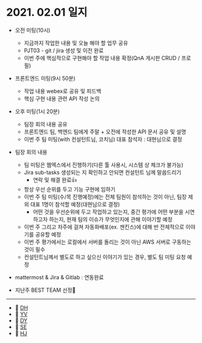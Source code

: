 # 2021. 02.01 일지

- 오전 미팅(10시)

  - 지금까지  작업한 내용 및 오늘 해야 할 업무 공유
  - PJT03 - git / jira 생성 및 이전 완료
  - 이번 주에 핵심적으로 구현해야 할 작업 내용 확정(QnA  게시판 CRUD / 프로필)

- 프론트엔드 미팅(9시 50분)

  - 작업 내용 webex로 공유 및 피드백
  - 핵심 구현 내용 관련 API 작성 논의

- 오후 미팅(1시 20분)

  - 팀장 회의 내용 공유
  - 프론트엔드 팀, 백엔드 팀에게 주말 + 오전에 작성한 API 문서 공유 및 설명
  - 이번 주 팀 미팅(with 컨설턴트님, 코치님) 대표 참석자 : 대현님으로 결정

- 팀장 회의 내용

  - 팀 미팅은 웹엑스에서 진행하기(다른 툴 사용시, 시스템 상 체크가 불가능)
  - Jira sub-tasks 생성되는 지 확인하고 안되면 컨설턴트 님께 말씀드리기
    - 연락 및 해결 완료👍
  - 항상 우선 순위를 두고 기능 구현에 임하기
  - 이번 주 팀 미팅(수/목 진행예정)에는 전체 팀원이 참석하는 것이 아닌, 팀장 제외 대표 1명이 참석할 예정(대현님으로 결정)
    - 어떤 것을 우선순위에 두고 작업하고 있는지, 중간 평가에 어떤 부분을 시연하고자 하는지, 현재 팀의 이슈가 무엇인지에 관해 이야기할 예정
  - 이번 주 그리고 차주에 걸쳐 자동화배포(ex. 젠킨스)에 대해 반 전체적으로 이야기를 공유할 예정
  - 이번 주 평가에서는 로컬에서 서버를 돌리는 것이 아닌 AWS 서버로 구동하는 것이 필수
  - 컨설턴트님께서 별도로 하고 싶으신 이야기가 있는 경우, 별도 팀 미팅 요청 예정
- mattermost & Jira & Gitlab : 연동완료
- 지난주 BEST TEAM 선정🎊

-----

* 🍟 [DH](./DH/20210201.md)
* 🍔 [YV](./YV/20210201.md)
* 🌭 [DY](./DY/20210201.md)
* 🍳 [SE](./SE/20210201.md)
* 🧀 [HJ](./HJ/20210201.md)